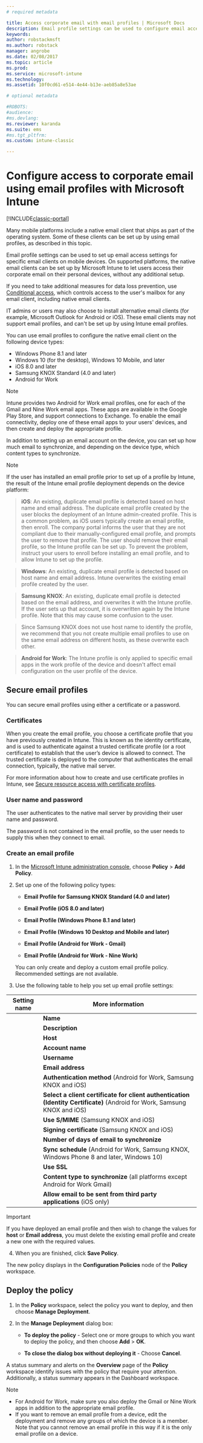 ```yaml
---
# required metadata

title: Access corporate email with email profiles | Microsoft Docs
description: Email profile settings can be used to configure email access settings for specific email clients on mobile devices.  
keywords:
author: robstackmsft
ms.author: robstack
manager: angrobe
ms.date: 02/08/2017
ms.topic: article
ms.prod:
ms.service: microsoft-intune
ms.technology:
ms.assetid: 10f0cd61-e514-4e44-b13e-aeb85a8e53ae

# optional metadata

#ROBOTS:
#audience:
#ms.devlang:
ms.reviewer: karanda
ms.suite: ems
#ms.tgt_pltfrm:
ms.custom: intune-classic

---
```


# Configure access to corporate email using email profiles with Microsoft Intune

[!INCLUDE[classic-portal](../includes/classic-portal.md)]

Many mobile platforms include a native email client that ships as part of the operating system. Some of these clients can be set up by using email profiles, as described in this topic.

Email profile settings can be used to set up email access settings for specific email clients on mobile devices. On supported platforms, the native email clients can be set up by Microsoft Intune to let users access their corporate email on their personal devices, without any additional setup.

If you need to take additional measures for data loss prevention, use [Conditional access](restrict-access-to-email-and-o365-services-with-microsoft-intune.md), which controls access to the user's mailbox for any email client, including native email clients.

IT admins or users may also choose to install alternative email clients (for example, Microsoft Outlook for Android or iOS). These email clients may not support email profiles, and can't be set up by using Intune email profiles.  

You can use email profiles to configure the native email client on the following device types:
-	Windows Phone 8.1 and later
-	Windows 10 (for the desktop), Windows 10 Mobile, and later
-	iOS 8.0 and later
-	Samsung KNOX Standard (4.0 and later)
-	Android for Work

>[!NOTE]
>Intune provides two Android for Work email profiles, one for each of the Gmail and Nine Work email apps. These apps are available in the Google Play Store, and support connections to Exchange. To enable the email connectivity, deploy one of these email apps to your users' devices, and then create and deploy the appropriate profile.

In addition to setting up an email account on the device, you can set up how much email to synchronize, and depending on the device type, which content types to synchronize.

>[!NOTE]
>
>If the user has installed an email profile prior to set up of a profile by Intune, the result of the Intune email profile deployment depends on the device platform:

>**iOS**: An existing, duplicate email profile is detected based on host name and email address. The duplicate email profile created by the user blocks the deployment of an Intune admin-created profile. This is a common problem, as iOS users typically create an email profile, then enroll. The company portal informs the user that they are not compliant due to their manually-configured email profile, and prompts the user to remove that profile. The user should remove their email profile, so the Intune profile can be set up. To prevent the problem, instruct your users to enroll before installing an email profile, and to allow Intune to set up the profile.

>**Windows**: An existing, duplicate email profile is detected based on host name and email address. Intune overwrites the existing email profile created by the user.

>**Samsung KNOX**: An existing, duplicate email profile is detected based on the email address, and overwrites it with the Intune profile. If the user sets up that account, it is overwritten again by the Intune profile. Note that this may cause some confusion to the user.

>Since Samsung KNOX does not use host name to identify the profile, we recommend that you not create multiple email profiles to use on the same email address on different hosts, as these overwrite each other.

>**Android for Work**: The Intune profile is only applied to specific email apps in the work profile of the device and doesn't affect email configuration on the user profile of the device.


## Secure email profiles
You can secure email profiles using either a certificate or a password.

### Certificates
When you create the email profile, you choose a certificate profile that you have previously created in Intune. This is known as the identity certificate, and is used to authenticate against a trusted certificate profile (or a root certificate) to establish that the user’s device is allowed to connect. The trusted certificate is deployed to the computer that authenticates the email connection, typically, the native mail server.

For more information about how to create and use certificate profiles in Intune, see [Secure resource access with  certificate profiles](secure-resource-access-with-certificate-profiles.md).

### User name and password
The user authenticates to the native mail server by providing their user name and password.

The password is not contained in the email profile, so the user needs to supply this when they connect to email.

### Create an email profile

1.  In the [Microsoft Intune administration console](https://manage.microsoft.com), choose **Policy** &gt; **Add Policy**.

2.  Set up one of the following policy types:

    -   **Email Profile for Samsung KNOX Standard (4.0 and later)**

    -   **Email Profile (iOS 8.0 and later)**

    -   **Email Profile (Windows Phone 8.1 and later)**

    -   **Email Profile (Windows 10 Desktop and Mobile and later)**

	-   **Email Profile (Android for Work  - Gmail)**

	-	**Email Profile (Android for Work  - Nine Work)**

    You can only create and deploy a custom email profile policy. Recommended settings are not available.

3.  Use the following table to help you set up email profile settings:

|Setting name | More information|
| ----------- | --------------- |
    |**Name**|Unique name for the email profile.|
    |**Description**|A description that helps you identify this profile.|
    |**Host**|The host name of your company server that hosts your native email service.|
    |**Account name**|The display name for the email account as it will appear to users on their devices.|
    |**Username**|This is the attribute in Active Directory (AD) or Azure AD, that will be used to generate the username for this email profile. Select Primary SMTP Address, such as *user1@contoso.com* or User Principal Name, such as *user1* or *user1@contoso.com*.|
    |**Email address**|How the email address for the user on each device is generated. Select **Primary SMTP Address** to use the primary SMTP address to log into Exchange or use  **User Principal Name** to use the full principal name as the email address.|
    |**Authentication method** (Android for Work, Samsung KNOX and iOS)|Select either **Username and Password** or **Certificates** as the authentication method used by the email profile.|
    |**Select a client certificate for client authentication (Identity Certificate)** (Android for Work, Samsung KNOX and iOS)|Select the client SCEP certificate that you previously created that will be used to authenticate the Exchange connection. For more information about how to use certificate profiles in Intune, see [Secure resource access with  certificate profiles](secure-resource-access-with-certificate-profiles.md). This option is displayed only when the authentication method is **Certificates**.|
    |**Use S/MIME** (Samsung KNOX and iOS)|Send outgoing email using S/MIME encryption.|
    |**Signing certificate** (Samsung KNOX and iOS)|Select the signing certificate that will be used to sign outgoing email. This option is displayed only when you select **Use S/MIME**.|
    |**Number of days of email to synchronize**|The number of days of email that you want to synchronize, or select **Unlimited** to synchronize all available email.|
    |**Sync schedule** (Android for Work, Samsung KNOX, Windows Phone 8 and later, Windows 10)|Select the schedule by which devices will synchronize data from the Exchange server. You can also select **As Messages arrive**, which synchronizes data as soon as it arrives, or **Manual**, where the user of the device must initiate the synchronization.|
    |**Use SSL**|Use Secure Sockets Layer (SSL) communication when sending emails, receiving emails, and communicating with the Exchange server. For devices that run Samsung KNOX 4.0 or later, you must export your Exchange Server SSL certificate, and deploy it as an Android Trusted Certificate Profile in Intune. Intune does not support accessing this certificate if it is installed on the Exchange server by other means.|
    |**Content type to synchronize** (all platforms except Android for Work Gmail)|Select the content types that you want to synchronize to devices.|
	|**Allow email to be sent from third party applications** (iOS only)|Allow the user to select this profile as the default  account for sending email, and allow third-party applications to open email in the native email app, for example, to attach files to email.|

> [!IMPORTANT]
>
> If you have deployed an email profile and then wish to change the values for **host** or **Email address**, you must delete the existing email profile and create a new one with the required values.

4.  When you are finished, click **Save Policy**.

The new policy displays in the **Configuration Policies** node of the **Policy** workspace.

## Deploy the policy

1.  In the **Policy** workspace, select the policy you want to deploy, and then choose **Manage Deployment**.

2.  In the **Manage Deployment** dialog box:

    -   **To deploy the policy** - Select one or more groups to which you want to deploy the policy, and then choose **Add** &gt; **OK**.

    -   **To close the dialog box without deploying it** - Choose **Cancel**.

A status summary and alerts on the **Overview** page of the **Policy** workspace identify issues with the policy that require your attention. Additionally, a status summary appears in the Dashboard workspace.

> [!NOTE]
> - For Android for Work, make sure you also deploy the Gmail or Nine Work apps in addition to the appropriate email profile.
> - If you want to remove an email profile from a device, edit the deployment and remove any groups of which the device is a member. Note that you cannot remove an email profile in this way if it is the only email profile on a device.

